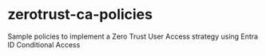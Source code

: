 # zerotrust-ca-policies
Sample policies to implement a Zero Trust User Access strategy using Entra ID Conditional Access
